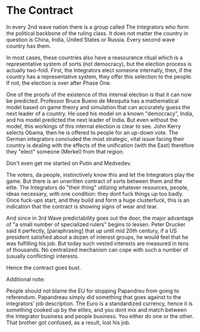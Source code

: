 # The Contract

In every 2nd wave nation there is a group called The Integrators who
form the political backbone of the ruling class. It does not matter
the country in question is China, India, United States or
Russia. Every second wave country has them.

In most cases, these countries also have a reassurance ritual which is
a representative system of sorts (not democracy), but the election
process is actually two-fold. First, the Integrators elect someone
internally, then, if the country has a representative system, they
offer this selection to the people. If not, the election is over after
Phase One.

One of the proofs of the existence of this internal election is that
it can now be predicted. Professor Bruce Bueno de Mesquita has a
mathematical model based on game theory and simulation that can
accurately guess the next leader of a country. He used his model on a
known "democracy", India, and his model predicted the next leader of
India. But even without the model, this workings of this internal
election is clear to see. John Kerry selects Obama, then he is offered
to people for an up-down vote. The German integrators concluded the
most strategic, vital issue facing their country is dealing with the
effects of the unification (with the East) therefore they "elect"
someone (Merkel) from that region.

Don't even get me started on Putin and Medvedev.

The voters, da people, instinctively know this and let the Integrators
play the game. But there is an unwritten contract of sorts between
them and the elite. The Integrators do "their thing" utilizing
whatever resources, people, ideas necessary, with one condition: they
dont fuck things up too badly. Once fuck-ups start, and they build and
form a huge clusterfuck, this is an indication that the contract is
showing signs of wear and tear.

And since in 3rd Wave predictability goes out the door, the major
advantage of "a small number of specialized rulers" begins to
lessen. Peter Drucker said it perfectly, [paraphrasing] that up until
mid 20th century, if a US president satisfied about a dozen of
interest groups, he would feel that he was fulfilling his job. But
today such vested interests are measured in tens of thousands. No
centralized mechanism can cope with such a number of (usually
conflicting) interests.

Hence the contract goes bust.

Additional note:

People should not blame the EU for stopping Papandreu from going to
referendum. Papandreau simply did something that goes against to the
integrators' job description. The Euro is a standardized currency,
hence it is something cooked up by the elites, and you dont mix and
match between the Integrator business and people business. You either
do one or the other. That brother got confused, as a result, lost his
job.
